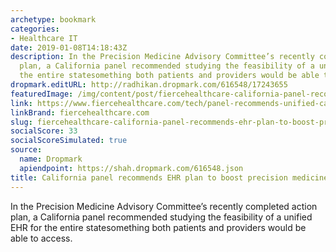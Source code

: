 ```yaml
---
archetype: bookmark
categories:
- Healthcare IT
date: 2019-01-08T14:18:43Z
description: In the Precision Medicine Advisory Committee’s recently completed action
  plan, a California panel recommended studying the feasibility of a unified EHR for
  the entire statesomething both patients and providers would be able to access.
dropmark.editURL: http://radhikan.dropmark.com/616548/17243655
featuredImage: /img/content/post/fiercehealthcare-california-panel-recommends-ehr-plan-to-boost-precision-medicine.JPG
link: https://www.fiercehealthcare.com/tech/panel-recommends-unified-california-patient-record-to-boost-precision-medicine
linkBrand: fiercehealthcare.com
slug: fiercehealthcare-california-panel-recommends-ehr-plan-to-boost-precision-medicine
socialScore: 33
socialScoreSimulated: true
source:
  name: Dropmark
  apiendpoint: https://shah.dropmark.com/616548.json
title: California panel recommends EHR plan to boost precision medicine
---
```

In the Precision Medicine Advisory Committee’s recently completed action plan, a California panel recommended studying the feasibility of a unified EHR for the entire statesomething both patients and providers would be able to access.

